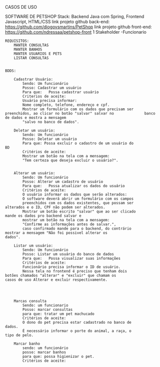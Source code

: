 CASOS DE USO

SOFTWARE DE PETSHOP
Stack: Backend Java com Spring, Frontend Javascript, HTML/CSS
link projeto github back-end: https://github.com/diogovsmartins/PetShop
link projeto github front-end: https://github.com/ndressaa/petshop-front
1 Stakeholder -Funcionario

	REQUISITOS:
		MANTER CONSULTAS
		MANTER BANHOS
		MANTER USUARIOS E PETS
		LISTAR CONSULTAS
		
		
	BDDS:
		
		Cadastrar Usuário:
			Sendo: Um funcionário
			Posso: Cadastrar um usuário
			Para que:	Possa cadastrar usuário
			Criterios de aceite:
			Usuário precisa informar:
			Nome completo, telefone, endereço e cpf.
			Mostrar um formulário com os dados que precisam ser preenchidos, ao clicar no botão "salvar" salvar no 				banco de dados e mostra a mensagem 
			"salvo no banco de dados".
		
		Deletar um usuário:
			Sendo: Um funcionário
			Posso: Deletar um usuário
			Para que: Possa excluir o cadastro de um usuário do 				BD
			Critérios de aceite:
			Mostrar um botão na tela com a mensagem:
			"Tem certeza que deseja excluir o usuário?".
		
			
		Alterar um usuário:
			Sendo: Um funcionário
			Posso: Alterar um cadastro de usuário
			Para que:	Possa atualizar os dados do usuário
			Critérios de aceite:
			O usuário informar os dados que serão alterados:
			O software deverá abrir um formulário com os campos
			preenchidos com os dados existentes, que possam ser 				alterados e o ID, CPF não podem ser alterados.
			Mostrar um botão escrito "salvar" que ao ser clicado 				mande os dados pro backend salvar e
			mostrar um botão na tela com a mensagem:
			"Confirme as informações antes de salvar.", 
			caso confirmado mande para o backend, do contrário 				mostrar a mensagem "Não foi possivel alterar os 				dados".
		
		Listar um usuário:
			Sendo: Um funcionário
			Posso: Listar um usuário do banco de dados
			Para que:	Possa visualizar suas informações
			Critérios de aceite:
			Funcionário precisa informar o ID de usuário.
			Nessa tela no frontend é preciso que tenham dois 				botões chamados "alterar" e "excluir" que chamam os 				casos de uso Alterar e excluir respectivamente. 
			
			
	
	
		Marcas consulta
			Sendo: um funcionario
			Posso: marcar consultas
			para que: tratar um pet machucado
			Critérios de aceite:
			O dono do pet precisa estar cadastrado no banco de 				dados.
			É necessário informar o porte do animal, a raça, o 				tipo de pelo.
			
		Marcar banho
			sendo: um funcionário
			posso: marcar banhos
			para que: possa higienizar o pet.
			Critérios de aceite:
			
			